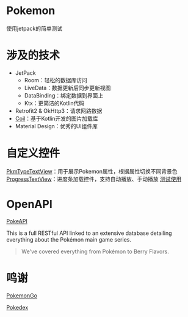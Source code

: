 # Pokemon
使用jetpack的简单测试

# 涉及的技术
- JetPack
  - Room：轻松的数据库访问
  - LiveData：数据更新后同步更新视图
  - DataBinding：绑定数据到界面上
  - Ktx：更简洁的Kotlin代码
- Retrofit2 & OkHttp3：请求网路数据
- [Coil](https://github.com/coil-kt/coil/blob/master/README-zh.md)：基于Kotlin开发的图片加载库
- Material Design：优秀的UI组件库

# 自定义控件
[PkmTypeTextView](https://github.com/taxeric/Pokemon/blob/master/app/src/main/java/com/eric/pokemon/widget/PkmTypeTextView.kt)：用于展示Pokemon属性，根据属性切换不同背景色
[ProgressTextView](https://github.com/taxeric/Pokemon/blob/master/app/src/main/java/com/eric/pokemon/widget/ProgressTextView.kt)：进度条加载控件，支持自动播放、手动播放
[测试使用](https://github.com/taxeric/Pokemon/blob/master/app/src/main/java/com/eric/pokemon/test/TestActivity.kt)

# OpenAPI
[PokeAPI](https://pokeapi.co/) 

This is a full RESTful API linked to an extensive database detailing everything about the Pokémon main game series.

> We've covered everything from Pokémon to Berry Flavors.

# 鸣谢
[PokemonGo](https://github.com/hi-dhl/PokemonGo)

[Pokedex](https://github.com/skydoves/Pokedex)
